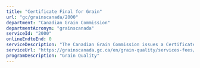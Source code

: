 ```yaml
---
title: "Certificate Final for Grain"
url: "gc/grainscanada/2000"
department: "Canadian Grain Commission"
departmentAcronym: "grainscanada"
serviceId: "2000"
onlineEndtoEnd: 0
serviceDescription: "The Canadian Grain Commission issues a Certificate Final to exporters for every export shipment of grain attesting to the quality of the shipment. The Certificate Final shows that Canada has certified the grade and weight of an export shipment in relation to grain standards set by the Canadian Grain Commission.  It is Canada’s statement that at the time of loading, the grain met the specifications described in the certificate. The Canada Grain Act stipulates that the certificate must be transmitted with the grain’s shipping documents at export."
serviceUrl: "https://grainscanada.gc.ca/en/grain-quality/services-fees/"
programDescription: "Grain Quality"
---
```

